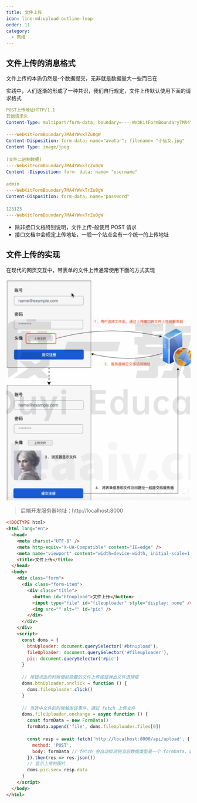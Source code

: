 ```yaml
---
title: 文件上传
icon: line-md:upload-outline-loop
order: 11
category:
  - 网络
---
```


## 文件上传的消息格式

文件上传的本质仍然是-个数据提交，无非就是数据量大一些而已在

实践中，人们逐渐的形成了一种共识，我们自行规定，文件上传默认使用下面的请求格式

````yaml
POST上传地址HTTP/1.1
其他请求头
Content-Type: multipart/form-data; boundary=----WebKitFormBoundary7MA4YWxkTrZu0gW

----WebKitFormBoundary7MA4YWxkTZu0gW
Content-Disposition: form-data; name="avatar"; filename= "小仙女.jpg"
Content Type: image/jpeg

(文件二进制数据)
----WebKitFormBoundary7MA4YWxkTrZu0gW
Content -Disposition: form- data; name= "username"

admin
----WebKitFormBoundary7MA4YWxkTrZu0gW
Content-Disposition: form-data; name="password"

123123
----WebKitFormBoundary7MA4YWxkTrZu0gW
````

- 除非接口文档特别说明，文件上传-般使用 POST 请求
- 接口文档中会规定上传地址，一般一个站点会有一个统一的上传地址

## 文件上传的实现

在现代的网页交互中，带表单的文件上传通常使用下面的方式实现

![]( ../../../../src/.vuepress/public/assets/images/moreThanCode/network/fileUpload/image-20240226223517769.png)

> 后端开发服务器地址：http://localhost:8000

````html
<!DOCTYPE html>
<html lang="en">
  <head>
    <meta charset="UTF-8" />
    <meta http-equiv="X-UA-Compatible" content="IE=edge" />
    <meta name="viewport" content="width=device-width, initial-scale=1.0" />
    <title>文件上传</title>
  </head>
  <body>
    <div class="form">
      <div class="form-item">
        <div class="title">
          <button id="btnupload">文件上传</button>
          <input type="file" id="fileuploader" style="display: none" />
          <img src="" alt="" id="pic" />
        </div>
      </div>
    </div>
    <script>
      const doms = {
        btnUploader: document.querySelector('#btnupload'),
        fileUploader: document.querySelector('#fileuploader'),
        pic: document.querySelector('#pic')
      }

      // 按钮点击的时候借助隐藏的文件上传按钮弹出文件选择框
      doms.btnUploader.onclick = function () {
        doms.fileUploader.click()
      }

      // 当选中文件的时候触发该事件，通过 fetch 上传文件
      doms.fileUploader.onchange = async function () {
        const formData = new FormData()
        formData.append('file', doms.fileUploader.files[0])

        const resp = await fetch('http://localhost:8000/api/upload', {
          method: 'POST',
          body: formData // fetch 会自动检测到当前数据类型是一个 formData，调整Content-Type: multipart/form-data，并将对应数据拼装成相应格式
        }).then(res => res.json())
        // 显示上传的图片
        doms.pic.sec= resp.data
      }
    </script>
  </body>
</html>
````